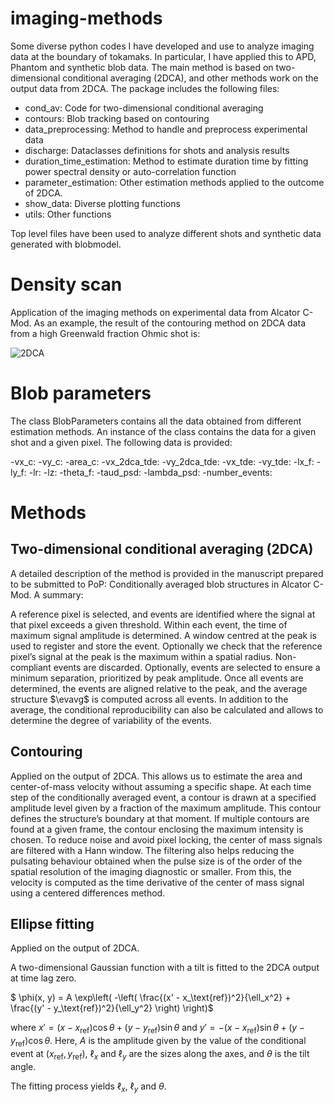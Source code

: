 # imaging-methods
Some diverse python codes I have developed and use to analyze imaging data at the boundary of tokamaks. In particular,
I have applied this to APD, Phantom and synthetic blob data. The main method is based on two-dimensional conditional averaging
(2DCA), and other methods work on the output data from 2DCA. The package includes the following files:
- cond_av: Code for two-dimensional conditional averaging
- contours: Blob tracking based on contouring
- data_preprocessing: Method to handle and preprocess experimental data
- discharge: Dataclasses definitions for shots and analysis results
- duration_time_estimation: Method to estimate duration time by fitting power spectral density or auto-correlation function
- parameter_estimation: Other estimation methods applied to the outcome of 2DCA.
- show_data: Diverse plotting functions
- utils: Other functions

Top level files have been used to analyze different shots and synthetic data generated with blobmodel.

# Density scan
Application of the imaging methods on experimental data from Alcator C-Mod. As an example, the result of the contouring 
method on 2DCA data from a high Greenwald fraction Ohmic shot is:
<td>

<img src="https://github.com/uit-cosmo/phantom/blob/main/presentation/example_contour.gif?raw=true" alt="2DCA" style="max-width: 40%;" />

</td>

# Blob parameters

The class BlobParameters contains all the data obtained from different estimation methods. An instance of the class
contains the data for a given shot and a given pixel. The following data is provided:

-vx_c: 
-vy_c:
-area_c:
-vx_2dca_tde:
-vy_2dca_tde:
-vx_tde:
-vy_tde:
-lx_f:
-ly_f:
-lr:
-lz:
-theta_f:
-taud_psd:
-lambda_psd:
-number_events:

# Methods

## Two-dimensional conditional averaging (2DCA)

A detailed description of the method is provided in the manuscript prepared to be submitted to PoP: Conditionally averaged blob structures in Alcator C-Mod.
A summary:

A reference pixel is selected, and events are identified where the signal at that pixel exceeds a given threshold.
Within each event, the time of maximum signal amplitude is determined. A window centred at the peak is used to register 
and store the event. Optionally we check that the reference pixel’s signal at the peak is the maximum within a spatial 
radius. Non-compliant events are discarded. Optionally, events are selected to ensure a minimum separation,
prioritized by peak amplitude. Once all events are determined, the events are aligned relative to the peak,
and the average structure $\evavg$ is computed across all events. In addition to the average, the conditional 
reproducibility can also be calculated and allows to determine the degree of variability of the events.

## Contouring

Applied on the output of 2DCA. This allows us to estimate the area and center-of-mass velocity without assuming
a specific shape. At each time step of the conditionally averaged event, a contour is drawn at a specified amplitude
level given by a fraction of the maximum amplitude. This contour defines the structure’s boundary at that moment. 
If multiple contours are found at a given frame, the contour enclosing the maximum intensity is chosen. To reduce noise 
and avoid pixel locking, the center of mass signals are filtered with a Hann window. The filtering also helps reducing
the pulsating behaviour obtained when the pulse size is of the order of the spatial resolution of the imaging diagnostic
or smaller. From this, the velocity is computed as the time derivative of the center of mass signal using a centered
differences method. 

## Ellipse fitting

Applied on the output of 2DCA. 

A two-dimensional Gaussian function with a tilt is fitted to the 2DCA output at time lag zero.

$ \phi(x, y) = A \exp\left( -\left( \frac{(x' - x_\text{ref})^2}{\ell_x^2} + \frac{(y' - y_\text{ref})^2}{\ell_y^2} \right) \right)$

where $x' = (x - x_\text{ref}) \cos \theta + (y - y_\text{ref}) \sin \theta$ and $y' = -(x - x_\text{ref}) \sin \theta + (y - y_\text{ref}) \cos \theta$. Here, $A$ is the amplitude given by the value of the conditional event at $(x_\text{ref}, y_\text{ref})$, $\ell_x$ and $\ell_y$ are the sizes along the axes, and $\theta$ is the tilt angle.

The fitting process yields $\ell_x$, $\ell_y$ and $\theta$. 
